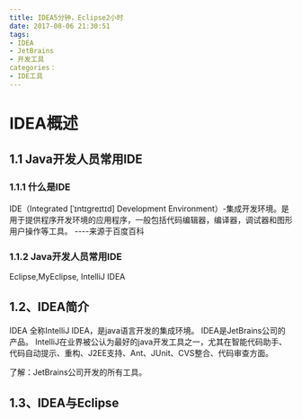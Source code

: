 ```yaml
---
title: IDEA5分钟，Eclipse2小时
date: 2017-08-06 21:30:51
tags: 
- IDEA
- JetBrains
- 开发工具
categories：
- IDE工具
---
```

# IDEA概述
## 1.1 Java开发人员常用IDE
### 1.1.1 什么是IDE
IDE（Integrated [ˈɪntɪgreɪtɪd] Development Environment）-集成开发环境。是用于提供程序开发环境的应用程序，一般包括代码编辑器，编译器，调试器和图形用户操作等工具。 ----来源于百度百科
### 1.1.2 Java开发人员常用IDE
Eclipse,MyEclipse, IntelliJ IDEA
<!--more-->
 
## 1.2、IDEA简介
IDEA 全称IntelliJ IDEA，是java语言开发的集成环境。
IDEA是JetBrains公司的产品。
IntelliJ在业界被公认为最好的java开发工具之一，尤其在智能代码助手、代码自动提示、重构、J2EE支持、Ant、JUnit、CVS整合、代码审查方面。

了解：JetBrains公司开发的所有工具。

		  

## 1.3、IDEA与Eclipse